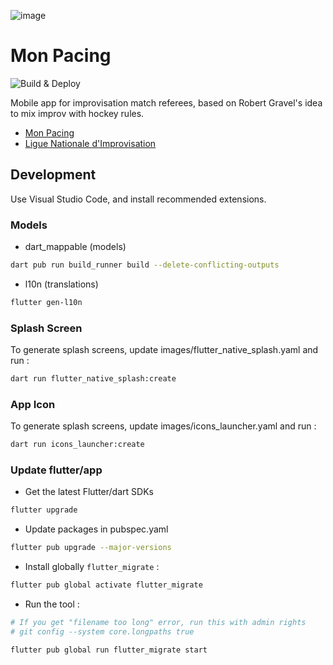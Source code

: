 ![image](https://github.com/user-attachments/assets/ada94008-2fd4-48a2-aece-40b922fa8e11)

# Mon Pacing

![Build & Deploy](https://github.com/frederikstonge/mon-pacing/actions/workflows/build-deploy.yml/badge.svg)

Mobile app for improvisation match referees, based on Robert Gravel's idea to mix improv with hockey rules.

- [Mon Pacing](https://linktr.ee/monpacing)
- [Ligue Nationale d'Improvisation](https://en.wikipedia.org/wiki/Ligue_nationale_d%27improvisation)

## Development

Use Visual Studio Code, and install recommended extensions.


### Models
- dart_mappable (models)
```bash
dart pub run build_runner build --delete-conflicting-outputs
```

- l10n (translations)
```bash
flutter gen-l10n
```

### Splash Screen
To generate splash screens, update images/flutter_native_splash.yaml and run :
```bash
dart run flutter_native_splash:create
```

### App Icon
To generate splash screens, update images/icons_launcher.yaml and run :
```bash
dart run icons_launcher:create
```

### Update flutter/app
- Get the latest Flutter/dart SDKs

```bash
flutter upgrade
```

- Update packages in pubspec.yaml

```bash
flutter pub upgrade --major-versions
```

- Install globally `flutter_migrate` :
```bash
flutter pub global activate flutter_migrate
```

- Run the tool :

```bash
# If you get "filename too long" error, run this with admin rights
# git config --system core.longpaths true

flutter pub global run flutter_migrate start
```
